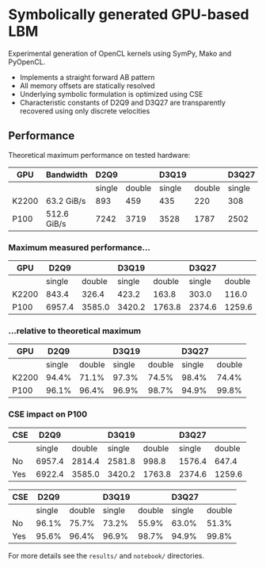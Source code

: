 # Symbolically generated GPU-based LBM

Experimental generation of OpenCL kernels using SymPy, Mako and PyOpenCL.

* Implements a straight forward AB pattern
* All memory offsets are statically resolved
* Underlying symbolic formulation is optimized using CSE
* Characteristic constants of D2Q9 and D3Q27 are transparently recovered using only discrete velocities

## Performance

Theoretical maximum performance on tested hardware:

| GPU    | Bandwidth   | D2Q9   | &nbsp; | D3Q19  | &nbsp; | D3Q27  | &nbsp; | 
| ------ | ----------- | ------ | ------ | ------ | ------ | ------ | ------ |
| &nbsp; | &nbsp;      | single | double | single | double | single | double | 
| K2200  | 63.2 GiB/s  | 893    | 459    | 435    |  220   |  308   | 156    |
| P100   | 512.6 GiB/s | 7242   | 3719   | 3528   | 1787   | 2502   | 1262   |

### Maximum measured performance...

| GPU    | D2Q9   | &nbsp; | D3Q19  | &nbsp; | D3Q27  | &nbsp; |
| ------ | ------ | ------ | ------ | ------ | ------ | ------ |
| &nbsp; | single | double | single | double | single | double |
| K2200  | 843.4  | 326.4  | 423.2  | 163.8  | 303.0  | 116.0  |
| P100   | 6957.4 | 3585.0 | 3420.2 | 1763.8 | 2374.6 | 1259.6 |

### ...relative to theoretical maximum

| GPU    | D2Q9   | &nbsp; | D3Q19  | &nbsp; | D3Q27  | &nbsp; |
| ------ | ------ | ------ | ------ | ------ | ------ | ------ |
| &nbsp; | single | double | single | double | single | double |
| K2200  | 94.4%  | 71.1%  | 97.3%  | 74.5%  | 98.4%  | 74.4%  |
| P100   | 96.1%  | 96.4%  | 96.9%  | 98.7%  | 94.9%  | 99.8%  |

### CSE impact on P100

| CSE    | D2Q9   | &nbsp; | D3Q19  | &nbsp; | D3Q27  | &nbsp; |
| ------ | ------ | ------ | ------ | ------ | ------ | ------ |
| &nbsp; | single | double | single | double | single | double |
| No     | 6957.4 | 2814.4 | 2581.8 |  998.8 | 1576.4 |  647.4 |
| Yes    | 6922.4 | 3585.0 | 3420.2 | 1763.8 | 2374.6 | 1259.6 |

| CSE    | D2Q9   | &nbsp; | D3Q19  | &nbsp; | D3Q27  | &nbsp; |
| ------ | ------ | ------ | ------ | ------ | ------ | ------ |
| &nbsp; | single | double | single | double | single | double |
| No     | 96.1%  | 75.7%  | 73.2%  | 55.9%  | 63.0%  | 51.3%  |
| Yes    | 95.6%  | 96.4%  | 96.9%  | 98.7%  | 94.9%  | 99.8%  |

For more details see the `results/` and `notebook/` directories.
